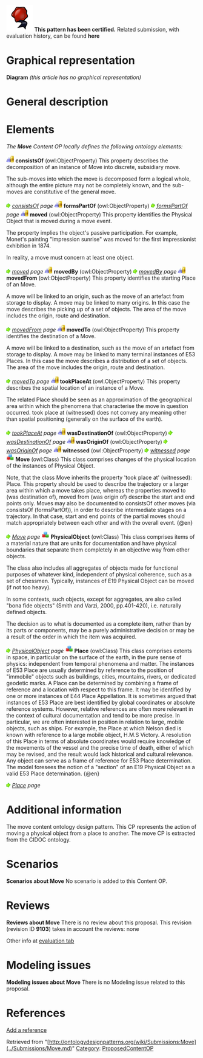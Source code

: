 [![](../images/thumb/b/b5/Certified.png/70px-Certified.png)](../Image/Certified.png.md "Certified.png") __This pattern has been certified.__
Related submission, with evaluation history, can be found __here__





#  Graphical representation


__Diagram__
_(this article has no graphical representation)_



#  General description


  




#  Elements


_The __Move__ Content OP locally defines the following ontology elements:_



[![ObjectProperty](../images/thumb/c/c3/ObjectProperty.gif/20px-ObjectProperty.gif)](../Image/ObjectProperty.gif.md "ObjectProperty") __consistsOf__ (owl:ObjectProperty) This property describes the decomposition of an instance of Move into discrete, subsidiary move.
  



The sub-moves into which the move is decomposed form a logical whole, although the entire picture may not be completely known, and the sub-moves are constitutive of the general move. 



 [![](../images/thumb/8/87/ArrowRight.gif/11px-ArrowRight.gif)](../Image/ArrowRight.gif.md "ArrowRight.gif") _[consistsOf](../Submissions/Move/consistsOf.md "Submissions:Move/consistsOf") page_
[![ObjectProperty](../images/thumb/c/c3/ObjectProperty.gif/20px-ObjectProperty.gif)](../Image/ObjectProperty.gif.md "ObjectProperty") __formsPartOf__ (owl:ObjectProperty) 
 [![](../images/thumb/8/87/ArrowRight.gif/11px-ArrowRight.gif)](../Image/ArrowRight.gif.md "ArrowRight.gif") _[formsPartOf](../Submissions/Move/formsPartOf.md "Submissions:Move/formsPartOf") page_
[![ObjectProperty](../images/thumb/c/c3/ObjectProperty.gif/20px-ObjectProperty.gif)](../Image/ObjectProperty.gif.md "ObjectProperty") __moved__ (owl:ObjectProperty) This property identifies the Physical Object that is moved during a move event. 
  



The property implies the object's passive participation. For example, Monet's painting "Impression sunrise" was moved for the first Impressionist exhibition in 1874. 


In reality, a move must concern at least one object. 



 [![](../images/thumb/8/87/ArrowRight.gif/11px-ArrowRight.gif)](../Image/ArrowRight.gif.md "ArrowRight.gif") _[moved](../Submissions/Move/moved.md "Submissions:Move/moved") page_
[![ObjectProperty](../images/thumb/c/c3/ObjectProperty.gif/20px-ObjectProperty.gif)](../Image/ObjectProperty.gif.md "ObjectProperty") __movedBy__ (owl:ObjectProperty) 
 [![](../images/thumb/8/87/ArrowRight.gif/11px-ArrowRight.gif)](../Image/ArrowRight.gif.md "ArrowRight.gif") _[movedBy](../Submissions/Move/movedBy.md "Submissions:Move/movedBy") page_
[![ObjectProperty](../images/thumb/c/c3/ObjectProperty.gif/20px-ObjectProperty.gif)](../Image/ObjectProperty.gif.md "ObjectProperty") __movedFrom__ (owl:ObjectProperty) This property identifies the starting Place of an Move.
  



A move will be linked to an origin, such as the move of an artefact from storage to display. A move may be linked to many origins. In this case the move describes the picking up of a set of objects. The area of the move includes the origin, route and destination. 



 [![](../images/thumb/8/87/ArrowRight.gif/11px-ArrowRight.gif)](../Image/ArrowRight.gif.md "ArrowRight.gif") _[movedFrom](../Submissions/Move/movedFrom.md "Submissions:Move/movedFrom") page_
[![ObjectProperty](../images/thumb/c/c3/ObjectProperty.gif/20px-ObjectProperty.gif)](../Image/ObjectProperty.gif.md "ObjectProperty") __movedTo__ (owl:ObjectProperty) This property identifies the destination of a Move. 
  



A move will be linked to a destination, such as the move of an artefact from storage to display. A move may be linked to many terminal instances of E53 Places. In this case the move describes a distribution of a set of objects. The area of the move includes the origin, route and destination. 



 [![](../images/thumb/8/87/ArrowRight.gif/11px-ArrowRight.gif)](../Image/ArrowRight.gif.md "ArrowRight.gif") _[movedTo](../Submissions/Move/movedTo.md "Submissions:Move/movedTo") page_
[![ObjectProperty](../images/thumb/c/c3/ObjectProperty.gif/20px-ObjectProperty.gif)](../Image/ObjectProperty.gif.md "ObjectProperty") __tookPlaceAt__ (owl:ObjectProperty) This property describes the spatial location of an instance of a Move. 
  



The related Place should be seen as an approximation of the geographical area within which the phenomena that characterise the move in question occurred. took place at (witnessed) does not convey any meaning other than spatial positioning (generally on the surface of the earth). 



 [![](../images/thumb/8/87/ArrowRight.gif/11px-ArrowRight.gif)](../Image/ArrowRight.gif.md "ArrowRight.gif") _[tookPlaceAt](../Submissions/Move/tookPlaceAt.md "Submissions:Move/tookPlaceAt") page_
[![ObjectProperty](../images/thumb/c/c3/ObjectProperty.gif/20px-ObjectProperty.gif)](../Image/ObjectProperty.gif.md "ObjectProperty") __wasDestinationOf__ (owl:ObjectProperty) 
 [![](../images/thumb/8/87/ArrowRight.gif/11px-ArrowRight.gif)](../Image/ArrowRight.gif.md "ArrowRight.gif") _[wasDestinationOf](../Submissions/Move/wasDestinationOf.md "Submissions:Move/wasDestinationOf") page_
[![ObjectProperty](../images/thumb/c/c3/ObjectProperty.gif/20px-ObjectProperty.gif)](../Image/ObjectProperty.gif.md "ObjectProperty") __wasOriginOf__ (owl:ObjectProperty) 
 [![](../images/thumb/8/87/ArrowRight.gif/11px-ArrowRight.gif)](../Image/ArrowRight.gif.md "ArrowRight.gif") _[wasOriginOf](../Submissions/Move/wasOriginOf.md "Submissions:Move/wasOriginOf") page_
[![ObjectProperty](../images/thumb/c/c3/ObjectProperty.gif/20px-ObjectProperty.gif)](../Image/ObjectProperty.gif.md "ObjectProperty") __witnessed__ (owl:ObjectProperty) 
 [![](../images/thumb/8/87/ArrowRight.gif/11px-ArrowRight.gif)](../Image/ArrowRight.gif.md "ArrowRight.gif") _[witnessed](../Submissions/Move/witnessed.md "Submissions:Move/witnessed") page_
[![Class](../images/thumb/2/27/Class.gif/20px-Class.gif)](../Image/Class.gif.md "Class") __Move__ (owl:Class) This class comprises changes of the physical location of the instances of Physical Object. 
  



Note, that the class Move inherits the property 'took place at' (witnessed): Place. This property should be used to describe the trajectory or a larger area within which a move takes place, whereas the properties moved to (was destination of), moved from (was origin of) describe the start and end points only. Moves may also be documented to consistsOf other moves (via consistsOf (formsPartOf)), in order to describe intermediate stages on a trajectory. In that case, start and end points of the partial moves should match appropriately between each other and with the overall event. {@en} 



 [![](../images/thumb/8/87/ArrowRight.gif/11px-ArrowRight.gif)](../Image/ArrowRight.gif.md "ArrowRight.gif") _[Move](../Submissions/Move/Move.md "Submissions:Move/Move") page_
[![Class](../images/thumb/2/27/Class.gif/20px-Class.gif)](../Image/Class.gif.md "Class") __PhysicalObject__ (owl:Class) This class comprises items of a material nature that are units for documentation and have physical boundaries that separate them completely in an objective way from other objects. 
  



The class also includes all aggregates of objects made for functional purposes of whatever kind, independent of physical coherence, such as a set of chessmen. Typically, instances of E19 Physical Object can be moved (if not too heavy).


  



In some contexts, such objects, except for aggregates, are also called "bona fide objects" (Smith and Varzi, 2000, pp.401-420), i.e. naturally defined objects. 


  



The decision as to what is documented as a complete item, rather than by its parts or components, may be a purely administrative decision or may be a result of the order in which the item was acquired. 



 [![](../images/thumb/8/87/ArrowRight.gif/11px-ArrowRight.gif)](../Image/ArrowRight.gif.md "ArrowRight.gif") _[PhysicalObject](../Submissions/Move/PhysicalObject.md "Submissions:Move/PhysicalObject") page_
[![Class](../images/thumb/2/27/Class.gif/20px-Class.gif)](../Image/Class.gif.md "Class") __Place__ (owl:Class) This class comprises extents in space, in particular on the surface of the earth, in the pure sense of physics: independent from temporal phenomena and matter. The instances of E53 Place are usually determined by reference to the position of "immobile" objects such as buildings, cities, mountains, rivers, or dedicated geodetic marks. A Place can be determined by combining a frame of reference and a location with respect to this frame. It may be identified by one or more instances of E44 Place Appellation. It is sometimes argued that instances of E53 Place are best identified by global coordinates or absolute reference systems. However, relative references are often more relevant in the context of cultural documentation and tend to be more precise. In particular, we are often interested in position in relation to large, mobile objects, such as ships. For example, the Place at which Nelson died is known with reference to a large mobile object, H.M.S Victory. A resolution of this Place in terms of absolute coordinates would require knowledge of the movements of the vessel and the precise time of death, either of which may be revised, and the result would lack historical and cultural relevance.
Any object can serve as a frame of reference for E53 Place determination. The model foresees the notion of a "section" of an E19 Physical Object as a valid E53 Place determination. {@en} 



 [![](../images/thumb/8/87/ArrowRight.gif/11px-ArrowRight.gif)](../Image/ArrowRight.gif.md "ArrowRight.gif") _[Place](../Submissions/Move/Place.md "Submissions:Move/Place") page_
#  Additional information


The move content ontology design pattern. This CP represents the action of moving a physical object from a place to another. The move CP is extracted from the CIDOC ontology.



#  Scenarios



__Scenarios about Move__
No scenario is added to this Content OP.




#  Reviews



__Reviews about Move__
There is no review about this proposal.
This revision (revision ID __9103__) takes in account the reviews: none


Other info at [evaluation tab](http://ontologydesignpatterns.org/wiki/index.php?title=Submissions:Move&action=evaluation "http://ontologydesignpatterns.org/wiki/index.php?title=Submissions:Move&action=evaluation")




  




#  Modeling issues



__Modeling issues about Move__
There is no Modeling issue related to this proposal.




  




#  References


[Add a reference](index.php@title=Odp%253AAdd_reference&subject=../Submissions/Move.md "http://ontologydesignpatterns.org/wiki/index.php?title=Odp:Add_reference&subject=Submissions%3AMove")


  






Retrieved from "[http://ontologydesignpatterns.org/wiki/Submissions:Move](../Submissions/Move.md)"
 [Category](http://ontologydesignpatterns.org/wiki/Special:Categories "Special:Categories"): [ProposedContentOP](../Category/ProposedContentOP.md "Category:ProposedContentOP")